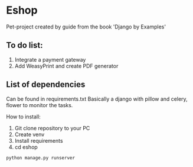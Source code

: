 # Eshop

Pet-project created by guide from the book 'Django by Examples'

## To do list:
1. Integrate a payment gateway
2. Add WeasyPrint and create PDF generator

## List of dependencies
Can be found in requirements.txt
Basically a django with pillow and celery, flower to monitor the tasks.

How to install:
1. Git clone repository to your PC
2. Create venv
3. Install requirements
4. cd eshop
```
python manage.py runserver
```